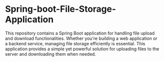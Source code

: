 # Spring-boot-File-Storage-Application
This repository contains a Spring Boot application for handling file upload and download functionalities. Whether you're building a web application or a backend service, managing file storage efficiently is essential. This application provides a simple yet powerful solution for uploading files to the server and downloading them when needed.
